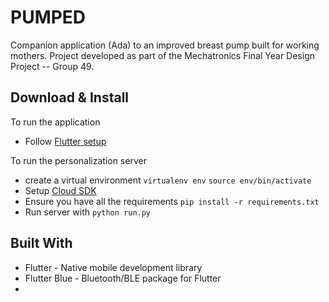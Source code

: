 # PUMPED

Companion application (Ada) to an improved breast pump built for working mothers. Project developed as part of the Mechatronics Final Year Design Project -- Group 49.

## Download & Install
To run the application
* Follow [Flutter setup](http://flutter.io/setup)

To run the personalization server
* create a virtual environment `virtualenv env` `source env/bin/activate`
* Setup [Cloud SDK](https://cloud.google.com/sdk/docs/quickstart-macos)
* Ensure you have all the requirements `pip install -r requirements.txt`
* Run server with `python run.py`

## Built With
* Flutter - Native mobile development library
* Flutter Blue - Bluetooth/BLE package for Flutter
* 
